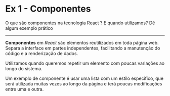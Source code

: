 # Ex 1 - Componentes

O que são componentes na tecnologia React ? E quando utilizamos? Dê algum exemplo prático

______

**Componentes** em *React* são elementos reutilizados em toda página web. Separa a interface em partes independentes, facilitando a manutenção do código e a renderização de dados.

Utilizamos quando queremos repetir um elemento com poucas variações ao longo do sistema. 

Um exemplo de componente é usar uma lista com um estilo especifico, que será utilizada muitas vezes ao longo da página e terá poucas modificações entre uma e outra. 